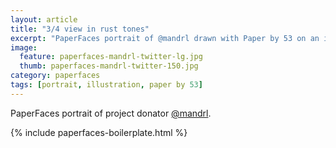 ```yaml
---
layout: article
title: "3/4 view in rust tones"
excerpt: "PaperFaces portrait of @mandrl drawn with Paper by 53 on an iPad."
image: 
  feature: paperfaces-mandrl-twitter-lg.jpg
  thumb: paperfaces-mandrl-twitter-150.jpg
category: paperfaces
tags: [portrait, illustration, paper by 53]
---
```


PaperFaces portrait of project donator [@mandrl](http://twitter.com/mandrl).

{% include paperfaces-boilerplate.html %}
